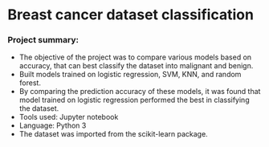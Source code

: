 # Breast cancer dataset classification

### Project summary:
- The objective of the project was to compare various models based on accuracy, that can best classify the dataset into malignant and benign.
- Built models trained on logistic regression, SVM, KNN, and random forest. 
- By comparing the prediction accuracy of these models, it was found that model trained on logistic regression performed the best in   classifying the dataset.
- Tools used: Jupyter notebook
- Language: Python 3
- The dataset was imported from the scikit-learn package.

